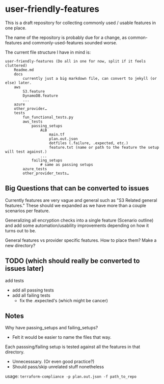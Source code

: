 # user-friendly-features

This is a draft repository for collecting commonly used / usable features in one place.

The name of the repository is probably due for a change, as common-features and commonly-used-features sounded worse.


The current file structure I have in mind is:

```
user-friendly-features (Do all in one for now, split if it feels cluttered)
	Readme.md
    docs
        currently just a big markdown file, can convert to jekyll (or else) later.
	aws
        S3.feature
        DynamoDB.feature
        ...
	azure
	other_provider…
	tests
		fun_functional_tests.py
		aws_tests
            passing_setups
                ALB
                    main.tf
                    plan.out.json
                    dotfiles (.failure, .expected, etc.)
                    feature.txt (name or path to the feature the setup will test against.)
                ...
            failing_setups
                # same as passing setups
		azure_tests
		other_provider_tests…
```


## Big Questions that can be converted to issues

Currently features are very vague and general such as "S3 Related general features." These should we expanded as we have more than a couple scenarios per feature.

Generalizing all encryption checks into a single feature (Scenario outline) and add some automation/usability improvements depending on how it turns out to be.

General features vs provider specific features. How to place them? Make a new directory?


## TODO (which should really be converted to issues later)

add tests
- add all passing tests
- add all failing tests
    - fix the .expected's (which might be cancer)


## Notes
Why have passing_setups and failing_setups?
- Felt it would be easier to name the files that way.    

Each passsing/failing setup is tested against all the features in that directory.
- Unnecesssary. (Or even good practice?)
- Should pass/skip unrelated stuff nonetheless 


usage: `terraform-compliance -p plan.out.json -f path_to_repo`